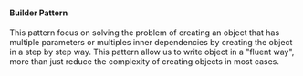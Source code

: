 ﻿#### Builder Pattern

<p>This pattern focus on solving the problem of creating an object that has multiple parameters or multiples inner dependencies by creating
the object in a step by step way. This pattern allow us to write object in a "fluent way", more than just reduce the complexity
of creating objects in most cases.</p>
